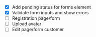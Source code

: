 - [x] Add pending status for forms element
- [x] Validate form inputs and show errors
- [ ] Registration page/form
- [ ] Upload avatar
- [ ] Edit page/form customer
